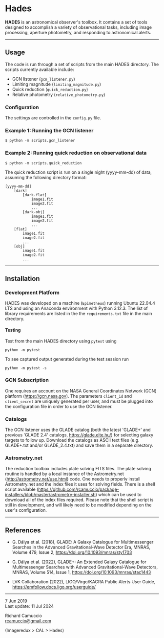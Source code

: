 # Hades

**HADES** is an astronomical observer's toolbox. It contains a set of tools designed to accomplish a variety of observational tasks, including image processing, aperture photometry, and responding to astronomical alerts.

---

## Usage

The code is run through a set of scripts from the main HADES directory. The scripts currently available include:

- GCN listener (`gcn_listener.py`)
- Limiting magnitude (`limiting_magnitude.py`)
- Quick reduction (`quick_reduction.py`)
- Relative photometry (`relative_photometry.py`)

### Configuration

The settings are controlled in the `config.py` file.

### Example 1: Running the GCN listener

```
$ python -m scripts.gcn_listener
```

### Example 2: Running quick reduction on observational data

```
$ python -m scripts.quick_reduction
```

The quick reduction script is run on a single night (yyyy-mm-dd) of data, assuming the following directory format:

```
[yyyy-mm-dd]
	[dark]
		[dark-flat]
			image1.fit
			image2.fit
			...
		[dark-obj]
			image1.fit
			image2.fit
			...
	[flat]
		image1.fit
		image2.fit
		...
	[obj]
		image1.fit
		image2.fit
		...
```

---

## Installation

### Development Platform

HADES was developed on a machine (`Epimetheus`) running Ubuntu 22.04.4 LTS and using an Anaconda environment with Python 3.12.3. The list of library requirements are listed in the the `requirements.txt` file in the main directory.

#### Testing

Test from the main HADES directory using `pytest` using

```
python -m pytest
```

To see captured output generated during the test session run

```
python -m pytest -s
```

### GCN Subscription

One requires an account on the NASA General Coordinates Network (GCN) platform (https://gcn.nasa.gov). The parameters `client_id` and `client_secret` are uniquely generated per user, and must be plugged into the configuration file in order to use the GCN listener.

### Catalogs

The GCN listener uses the GLADE catalog (both the latest 'GLADE+' and previous 'GLADE 2.4' catalogs, https://glade.elte.hu/) for selecting galaxy targets to follow up. Download the catalogs as ASCII text files (e.g. GLADE+.txt and/or GLADE_2.4.txt) and save them in a separate directory.

### Astrometry.net

The reduction toolbox includes plate solving FITS files. The plate solving routine is handled by a local instance of the Astrometry.net (http://astrometry.net/use.html) code. One needs to properly install Astrometry.net and the index files it uses for solving fields. There is a shell script available (https://github.com/rcamuccio/package-installers/blob/master/astrometry-installer.sh) which can be used to download all of the index files required. Please note that the shell script is still in development, and will likely need to be modified depending on the user's configuration.

---

## References

- G. Dálya et al. (2018), GLADE: A Galaxy Catalogue for Multimessenger Searches in the Advanced Gravitational-Wave Detector Era, MNRAS, Volume 479, Issue 2, https://doi.org/10.1093/mnras/sty1703

- G. Dálya et al. (2022), GLADE+: An Extended Galaxy Catalogue for Multimessenger Searches with Advanced Gravitational-Wave Detectors, MNRAS, Volume 514, Issue 1, https://doi.org/10.1093/mnras/stac1443

- LVK Collaboration (2022), LIGO/Virgo/KAGRA Public Alerts User Guide, https://emfollow.docs.ligo.org/userguide/

---

7 Jun 2019<br>
Last update: 11 Jul 2024

Richard Camuccio<br>
rcamuccio@gmail.com

(Imageredux > CAL > Hades)
